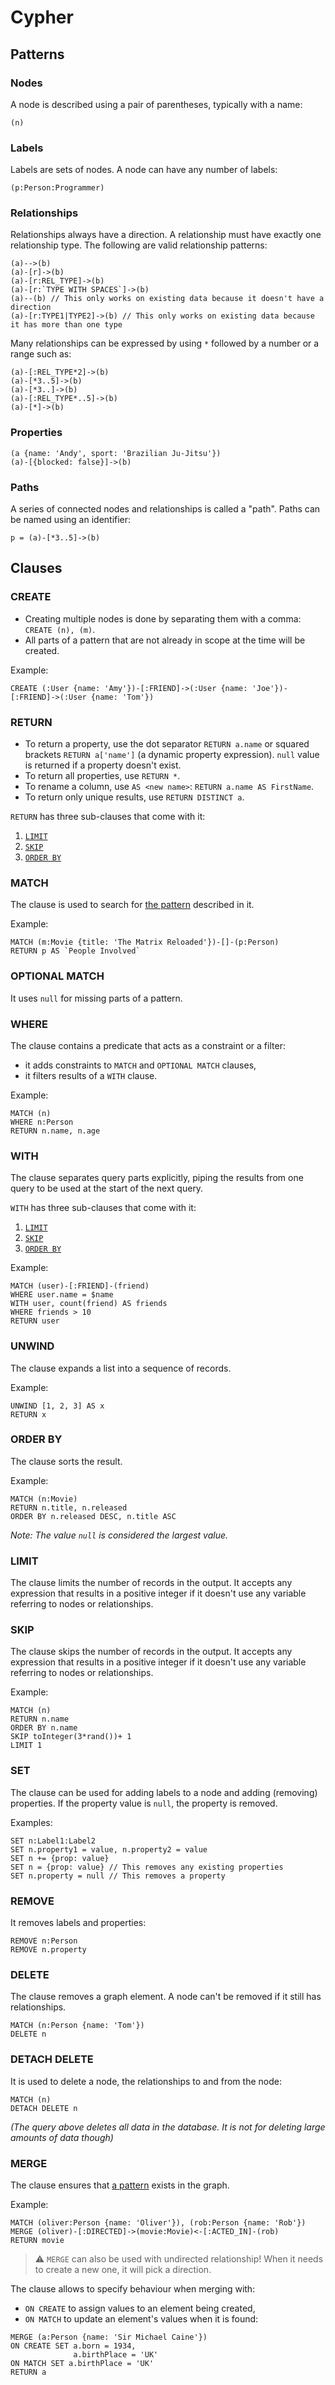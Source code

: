 Cypher
======

## Patterns

### Nodes
A node is described using a pair of parentheses, typically with a name:
```
(n)
```

### Labels
Labels are sets of nodes.
A node can have any number of labels:
```
(p:Person:Programmer)
```

### Relationships
Relationships always have a direction.
A relationship must have exactly one relationship type.
The following are valid relationship patterns:
```
(a)-->(b)
(a)-[r]->(b)
(a)-[r:REL_TYPE]->(b)
(a)-[r:`TYPE WITH SPACES`]->(b)
(a)--(b) // This only works on existing data because it doesn't have a direction
(a)-[r:TYPE1|TYPE2]->(b) // This only works on existing data because it has more than one type
```

Many relationships can be expressed by using `*` followed by a number or a range such as:
```
(a)-[:REL_TYPE*2]->(b)
(a)-[*3..5]->(b)
(a)-[*3..]->(b)
(a)-[:REL_TYPE*..5]->(b)
(a)-[*]->(b)
```

### Properties
```
(a {name: 'Andy', sport: 'Brazilian Ju-Jitsu'})
(a)-[{blocked: false}]->(b)
```

### Paths
A series of connected nodes and relationships is called a "path".
Paths can be named using an identifier:
```
p = (a)-[*3..5]->(b)
```

## Clauses

### CREATE
* Creating multiple nodes is done by separating them with a comma: `CREATE (n), (m)`.
* All parts of a pattern that are not already in scope at the time will be created.

Example:
```
CREATE (:User {name: 'Amy'})-[:FRIEND]->(:User {name: 'Joe'})-[:FRIEND]->(:User {name: 'Tom'})
```

### RETURN
* To return a property, use the dot separator `RETURN a.name` or squared brackets `RETURN a['name']` (a dynamic property expression). `null` value is returned if a property doesn't exist.
* To return all properties, use `RETURN *`.
* To rename a column, use `AS <new name>`: `RETURN a.name AS FirstName`.
* To return only unique results, use `RETURN DISTINCT a`.

`RETURN` has three sub-clauses that come with it:
1. [`LIMIT`](#limit)
2. [`SKIP`](#skip)
3. [`ORDER BY`](#order-by)

### MATCH
The clause is used to search for [the pattern](#patterns) described in it.

Example:
```
MATCH (m:Movie {title: 'The Matrix Reloaded'})-[]-(p:Person)
RETURN p AS `People Involved`
```

### OPTIONAL MATCH
It uses `null` for missing parts of a pattern.

### WHERE
The clause contains a predicate that acts as a constraint or a filter:
* it adds constraints to `MATCH` and `OPTIONAL MATCH` clauses,
* it filters results of a `WITH` clause.

Example:
```
MATCH (n)
WHERE n:Person
RETURN n.name, n.age
```

### WITH
The clause separates query parts explicitly, piping the results from one query to be used at the start of the next query.

`WITH` has three sub-clauses that come with it:
1. [`LIMIT`](#limit)
2. [`SKIP`](#skip)
3. [`ORDER BY`](#order-by)

Example:
```
MATCH (user)-[:FRIEND]-(friend)
WHERE user.name = $name
WITH user, count(friend) AS friends
WHERE friends > 10
RETURN user
```

### UNWIND
The clause expands a list into a sequence of records.

Example:
```
UNWIND [1, 2, 3] AS x
RETURN x
```

### ORDER BY
The clause sorts the result.

Example:
```
MATCH (n:Movie)
RETURN n.title, n.released
ORDER BY n.released DESC, n.title ASC
```

*Note: The value `null` is considered the largest value.*

### LIMIT
The clause limits the number of records in the output.
It accepts any expression that results in a positive integer if it doesn't use any variable referring to nodes or relationships.

### SKIP
The clause skips the number of records in the output.
It accepts any expression that results in a positive integer if it doesn't use any variable referring to nodes or relationships.

Example:
```
MATCH (n)
RETURN n.name
ORDER BY n.name
SKIP toInteger(3*rand())+ 1
LIMIT 1
```

### SET
The clause can be used for adding labels to a node and adding (removing) properties.
If the property value is `null`, the property is removed.

Examples:
```
SET n:Label1:Label2
SET n.property1 = value, n.property2 = value
SET n += {prop: value}
SET n = {prop: value} // This removes any existing properties
SET n.property = null // This removes a property
```

### REMOVE
It removes labels and properties:
```
REMOVE n:Person
REMOVE n.property
```

### DELETE
The clause removes a graph element.
A node can't be removed if it still has relationships.
```
MATCH (n:Person {name: 'Tom'})
DELETE n
```

### DETACH DELETE
It is used to delete a node, the relationships to and from the node:
```
MATCH (n)
DETACH DELETE n
```
*(The query above deletes all data in the database. It is not for deleting large amounts of data though)*

### MERGE
The clause ensures that [a pattern](#patterns) exists in the graph.

Example:
```
MATCH (oliver:Person {name: 'Oliver'}), (rob:Person {name: 'Rob'})
MERGE (oliver)-[:DIRECTED]->(movie:Movie)<-[:ACTED_IN]-(rob)
RETURN movie
```

> :warning:
`MERGE` can also be used with undirected relationship!
When it needs to create a new one, it will pick a direction.

The clause allows to specify behaviour when merging with:
* `ON CREATE` to assign values to an element being created,
* `ON MATCH` to update an element's values when it is found:
```
MERGE (a:Person {name: 'Sir Michael Caine'})
ON CREATE SET a.born = 1934,
              a.birthPlace = 'UK'
ON MATCH SET a.birthPlace = 'UK'
RETURN a
```
